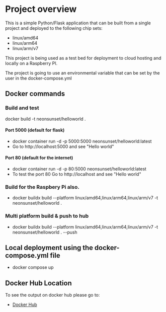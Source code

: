 # Project overview
This is a simple Python/Flask application that can be built from a single project and deployed to the following chip sets:
- linux/amd64
- linux/arm64
- linux/arm/v7 

This project is being used as a test bed for deployment to cloud hosting and locally on a Raspberry PI. 

The project is going to use an environmental variable that can be set by the user in the docker-compose.yml 


## Docker commands
### Build and test
docker build -t neonsunset/helloworld . 

#### Port 5000 (default for flask)
- docker container run -d -p 5000:5000 neonsunset/helloworld:latest 
- Go to http://localhost:5000 and see "Hello world"

#### Port 80 (default for the internet)
- docker container run -d -p 80:5000 neonsunset/helloworld:latest 
- To test the port 80 Go to http://localhost and see "Hello world"

### Build for the Raspbery Pi also. 
- docker buildx build --platform linux/amd64,linux/arm64,linux/arm/v7 -t neonsunset/helloworld .

### Multi platform build & push to hub 
- docker buildx build --platform linux/amd64,linux/arm64,linux/arm/v7 -t neonsunset/helloworld . --push

## Local deployment using the docker-compose.yml file
- docker compose up

## Docker Hub Location
To see the output on docker hub please go to: 
- [Docker Hub](https://hub.docker.com/repository/docker/neonsunset/helloworld/general)